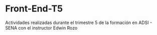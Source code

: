 # Front-End-T5
Actividades realizadas durante el trimestre 5 de la formación en ADSI - SENA con el instructor Edwin Rozo
